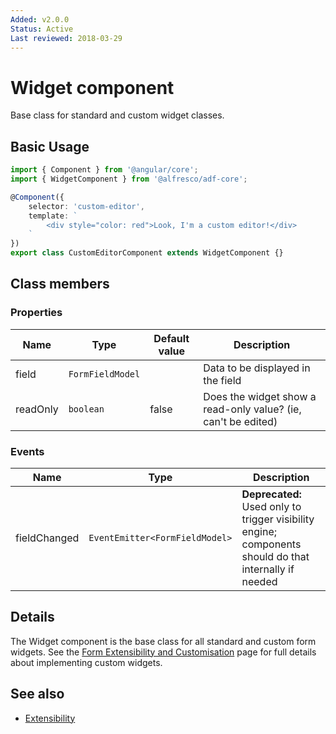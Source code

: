 ```yaml
---
Added: v2.0.0
Status: Active
Last reviewed: 2018-03-29
---
```


# Widget component

Base class for standard and custom widget classes.

## Basic Usage

```ts
import { Component } from '@angular/core';
import { WidgetComponent } from '@alfresco/adf-core';

@Component({
    selector: 'custom-editor',
    template: `
        <div style="color: red">Look, I'm a custom editor!</div>
    `
})
export class CustomEditorComponent extends WidgetComponent {}
```

## Class members

### Properties

| Name | Type | Default value | Description |
| ---- | ---- | ------------- | ----------- |
| field | `FormFieldModel` |  | Data to be displayed in the field |
| readOnly | `boolean` | false | Does the widget show a read-only value? (ie, can't be edited) |

### Events

| Name | Type | Description |
| ---- | ---- | ----------- |
| fieldChanged | `EventEmitter<FormFieldModel>` | **Deprecated:** Used only to trigger visibility engine; components should do that internally if needed |

## Details

The Widget component is the base class for all standard and custom form widgets. See the
[Form Extensibility and Customisation](../user-guide/extensibility.md) page for full details about
implementing custom widgets.

## See also

-   [Extensibility](../user-guide/extensibility.md)

